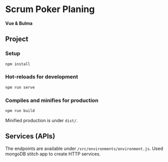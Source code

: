 # Scrum Poker Planing

**Vue & Bulma**

## Project
### Setup
```bash
npm install
``` 
### Hot-reloads for development
```bash
npm run serve
``` 
### Compiles and minifies for production
```bash
npm run build
``` 
Minified production is under `dist/`.

## Services (APIs)
The endpoints are available under `/src/environments/environment.js`. Used mongoDB stitch app to create HTTP services.
